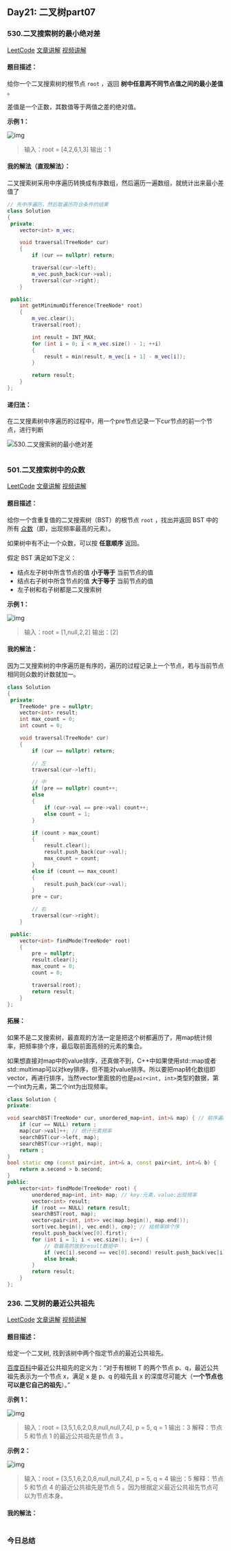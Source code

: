 ## Day21: 二叉树part07

### 530.二叉搜索树的最小绝对差
[LeetCode](https://leetcode.cn/problems/minimum-absolute-difference-in-bst/)  [文章讲解](https://programmercarl.com/0530.%E4%BA%8C%E5%8F%89%E6%90%9C%E7%B4%A2%E6%A0%91%E7%9A%84%E6%9C%80%E5%B0%8F%E7%BB%9D%E5%AF%B9%E5%B7%AE.html)  [视频讲解](https://www.bilibili.com/video/BV1DD4y11779/)

#### 题目描述：

给你一个二叉搜索树的根节点 `root` ，返回 **树中任意两不同节点值之间的最小差值** 。

差值是一个正数，其数值等于两值之差的绝对值。

**示例 1：**

![img](imgs/bst1.jpg)

> 输入：root = [4,2,6,1,3]
> 输出：1

#### 我的解法（直观解法）：

二叉搜索树采用中序遍历转换成有序数组，然后遍历一遍数组，就统计出来最小差值了

```C++
// 先中序遍历，然后取遍历符合条件的结果
class Solution
{
 private:
	vector<int> m_vec;

	void traversal(TreeNode* cur)
	{
		if (cur == nullptr) return;

		traversal(cur->left);
		m_vec.push_back(cur->val);
		traversal(cur->right);
	}

 public:
	int getMinimumDifference(TreeNode* root)
	{
		m_vec.clear();
		traversal(root);

		int result = INT_MAX;
		for (int i = 0; i < m_vec.size() - 1; ++i)
		{
			result = min(result, m_vec[i + 1] - m_vec[i]);
		}

		return result;
	}
};
```

#### 递归法：

在二叉搜素树中序遍历的过程中，用一个pre节点记录一下cur节点的前一个节点，进行判断

![530.二叉搜索树的最小绝对差](imgs/20210204153247458.png)

```C++

```


### 501.二叉搜索树中的众数

[LeetCode](https://leetcode.cn/problems/find-mode-in-binary-search-tree/)  [文章讲解](https://programmercarl.com/0501.%E4%BA%8C%E5%8F%89%E6%90%9C%E7%B4%A2%E6%A0%91%E4%B8%AD%E7%9A%84%E4%BC%97%E6%95%B0.html)  [视频讲解](https://www.bilibili.com/video/BV1fD4y117gp/)

#### 题目描述：

给你一个含重复值的二叉搜索树（BST）的根节点 `root` ，找出并返回 BST 中的所有 [众数](https://baike.baidu.com/item/众数/44796)（即，出现频率最高的元素）。

如果树中有不止一个众数，可以按 **任意顺序** 返回。

假定 BST 满足如下定义：

- 结点左子树中所含节点的值 **小于等于** 当前节点的值
- 结点右子树中所含节点的值 **大于等于** 当前节点的值
- 左子树和右子树都是二叉搜索树

**示例 1：**

![img](imgs/mode-tree.jpg)

> 输入：root = [1,null,2,2]
> 输出：[2]

#### 我的解法：

因为二叉搜索树的中序遍历是有序的，遍历的过程记录上一个节点，若与当前节点相同则众数的计数就加一。

```C++
class Solution
{
 private:
	TreeNode* pre = nullptr;
	vector<int> result;
	int max_count = 0;
	int count = 0;

	void traversal(TreeNode* cur)
	{
		if (cur == nullptr) return;

		// 左
		traversal(cur->left);

		// 中
		if (pre == nullptr) count++;
		else
		{
			if (cur->val == pre->val) count++;
			else count = 1;
		}

		if (count > max_count)
		{
			result.clear();
			result.push_back(cur->val);
			max_count = count;
		}
		else if (count == max_count)
		{
			result.push_back(cur->val);
		}
		pre = cur;

		// 右
		traversal(cur->right);
	}

 public:
	vector<int> findMode(TreeNode* root)
	{
		pre = nullptr;
		result.clear();
		max_count = 0;
		count = 0;

		traversal(root);
		return result;
	}
};
```

#### 拓展：

如果不是二叉搜索树，最直观的方法一定是把这个树都遍历了，用map统计频率，把频率排个序，最后取前面高频的元素的集合。

如果想直接对map中的value排序，还真做不到，C++中如果使用std::map或者std::multimap可以对key排序，但不能对value排序。所以要把map转化数组即vector，再进行排序，当然vector里面放的也是`pair<int, int>`类型的数据，第一个int为元素，第二个int为出现频率。

```C++
class Solution {
private:

void searchBST(TreeNode* cur, unordered_map<int, int>& map) { // 前序遍历
    if (cur == NULL) return ;
    map[cur->val]++; // 统计元素频率
    searchBST(cur->left, map);
    searchBST(cur->right, map);
    return ;
}
bool static cmp (const pair<int, int>& a, const pair<int, int>& b) {
    return a.second > b.second;
}
public:
    vector<int> findMode(TreeNode* root) {
        unordered_map<int, int> map; // key:元素，value:出现频率
        vector<int> result;
        if (root == NULL) return result;
        searchBST(root, map);
        vector<pair<int, int>> vec(map.begin(), map.end());
        sort(vec.begin(), vec.end(), cmp); // 给频率排个序
        result.push_back(vec[0].first);
        for (int i = 1; i < vec.size(); i++) {
            // 取最高的放到result数组中
            if (vec[i].second == vec[0].second) result.push_back(vec[i].first);
            else break;
        }
        return result;
    }
};
```

### 236. 二叉树的最近公共祖先

[LeetCode](https://leetcode.cn/problems/lowest-common-ancestor-of-a-binary-tree/)  [文章讲解](https://programmercarl.com/0236.%E4%BA%8C%E5%8F%89%E6%A0%91%E7%9A%84%E6%9C%80%E8%BF%91%E5%85%AC%E5%85%B1%E7%A5%96%E5%85%88.html)  [视频讲解](https://www.bilibili.com/video/BV1jd4y1B7E2/)

#### 题目描述：

给定一个二叉树, 找到该树中两个指定节点的最近公共祖先。

[百度百科](https://baike.baidu.com/item/最近公共祖先/8918834?fr=aladdin)中最近公共祖先的定义为：“对于有根树 T 的两个节点 p、q，最近公共祖先表示为一个节点 x，满足 x 是 p、q 的祖先且 x 的深度尽可能大（**一个节点也可以是它自己的祖先**）。”

**示例 1：**

![img](imgs/binarytree.png)

> 输入：root = [3,5,1,6,2,0,8,null,null,7,4], p = 5, q = 1
> 输出：3
> 解释：节点 5 和节点 1 的最近公共祖先是节点 3 。

**示例 2：**

![img](imgs/binarytree.png)

> 输入：root = [3,5,1,6,2,0,8,null,null,7,4], p = 5, q = 4
> 输出：5
> 解释：节点 5 和节点 4 的最近公共祖先是节点 5 。因为根据定义最近公共祖先节点可以为节点本身。

#### 我的解法：

```C++

```

### 今日总结